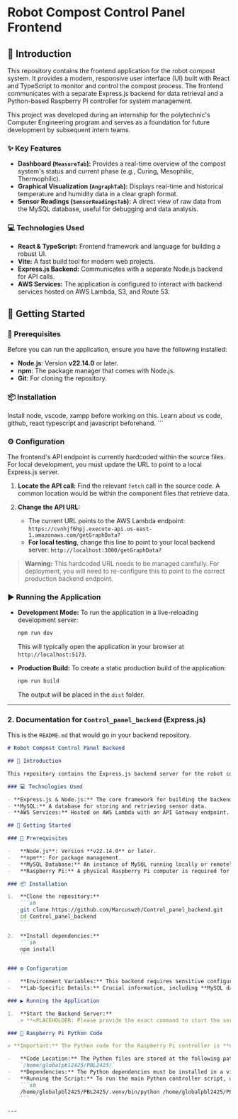 # Robot Compost Control Panel Frontend

## 📄 Introduction

This repository contains the frontend application for the robot compost system. It provides a modern, responsive user interface (UI) built with React and TypeScript to monitor and control the compost process. The frontend communicates with a separate Express.js backend for data retrieval and a Python-based Raspberry Pi controller for system management.

This project was developed during an internship for the polytechnic's Computer Engineering program and serves as a foundation for future development by subsequent intern teams.

### ✨ Key Features

- **Dashboard (`MeasureTab`):** Provides a real-time overview of the compost system's status and current phase (e.g., Curing, Mesophilic, Thermophilic).
- **Graphical Visualization (`AngraphTab`):** Displays real-time and historical temperature and humidity data in a clear graph format.
- **Sensor Readings (`SensorReadingsTab`):** A direct view of raw data from the MySQL database, useful for debugging and data analysis.

### 💻 Technologies Used

- **React & TypeScript:** Frontend framework and language for building a robust UI.
- **Vite:** A fast build tool for modern web projects.
- **Express.js Backend:** Communicates with a separate Node.js backend for API calls.
- **AWS Services:** The application is configured to interact with backend services hosted on AWS Lambda, S3, and Route 53.

## 🚀 Getting Started

### 📝 Prerequisites

Before you can run the application, ensure you have the following installed:

- **Node.js**: Version **v22.14.0** or later.
- **npm**: The package manager that comes with Node.js.
- **Git**: For cloning the repository.

### 📦 Installation

Install node, vscode, xampp before working on this. Learn about vs code, github, react typescript and javascript beforehand.
    ```

### ⚙️ Configuration

The frontend's API endpoint is currently hardcoded within the source files. For local development, you must update the URL to point to a local Express.js server.

1.  **Locate the API call:** Find the relevant `fetch` call in the source code. A common location would be within the component files that retrieve data.

2.  **Change the API URL:**
    - The current URL points to the AWS Lambda endpoint:
      `https://cvnhjf6hpj.execute-api.us-east-1.amazonaws.com/getGraphData?`
    - **For local testing**, change this line to point to your local backend server:
      `http://localhost:3000/getGraphData?`

> **Warning:** This hardcoded URL needs to be managed carefully. For deployment, you will need to re-configure this to point to the correct production backend endpoint.

### ▶️ Running the Application

-   **Development Mode:** To run the application in a live-reloading development server:
    ```sh
    npm run dev
    ```
    This will typically open the application in your browser at `http://localhost:5173`.

-   **Production Build:** To create a static production build of the application:
    ```sh
    npm run build
    ```
    The output will be placed in the `dist` folder.

---

### **2. Documentation for `Control_panel_backend` (Express.js)**

This is the `README.md` that would go in your backend repository.

```markdown
# Robot Compost Control Panel Backend

## 📄 Introduction

This repository contains the Express.js backend server for the robot compost system. It is responsible for handling API requests from the frontend, processing data, and managing communication with the Raspberry Pi controller.

### 💻 Technologies Used

- **Express.js & Node.js:** The core framework for building the backend API.
- **MySQL:** A database for storing and retrieving sensor data.
- **AWS Services:** Hosted on AWS Lambda with an API Gateway endpoint.

## 🚀 Getting Started

### 📝 Prerequisites

-   **Node.js**: Version **v22.14.0** or later.
-   **npm**: For package management.
-   **MySQL Database:** An instance of MySQL running locally or remotely.
-   **Raspberry Pi:** A physical Raspberry Pi computer is required for the full system.

### 📦 Installation

1.  **Clone the repository:**
    ```sh
    git clone https://github.com/Marcuswzh/Control_panel_backend.git
    cd Control_panel_backend
    ```

2.  **Install dependencies:**
    ```sh
    npm install
    ```

### ⚙️ Configuration

-   **Environment Variables:** This backend requires sensitive configuration details, such as database credentials and AWS API keys. These were stored in a `.env` file, which is not committed to the repository for security.
-   **Lab-Specific Details:** Crucial information, including **MySQL database credentials, AWS API keys, and MQTT broker details**, are recorded on the physical whiteboard in the lab. The next batch of interns must use this information to set up their `.env` file and configure their AWS services.

### ▶️ Running the Application

1.  **Start the Backend Server:**
    > **<PLACEHOLDER: Please provide the exact command to start the server. This is usually `npm start` or `node server.js`>**.

### 🤖 Raspberry Pi Python Code

> **Important:** The Python code for the Raspberry Pi controller is **not** included in this repository. It is located on the physical Raspberry Pi computer in the lab.

-   **Code Location:** The Python files are stored at the following path on the Raspberry Pi:
    `/home/globalpbl2425/PBL2425/`
-   **Dependencies:** The Python dependencies must be installed in a virtual environment (`.venv`).
-   **Running the Script:** To run the main Python controller script, use the following command:
    ```sh
    /home/globalpbl2425/PBL2425/.venv/bin/python /home/globalpbl2425/PBL2425/__init__v3.py
    ```

---
